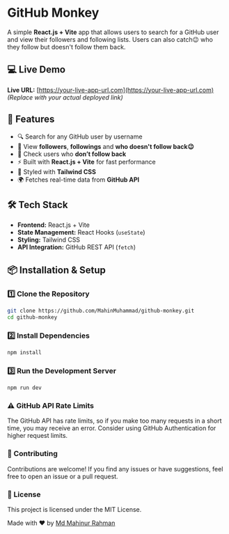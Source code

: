 # GitHub Monkey

A simple **React.js + Vite** app that allows users to search for a GitHub user and view their followers and following lists. Users can also catch😉 who they follow but doesn't follow them back.

## 💻 Live Demo

**Live URL:** [https://your-live-app-url.com](https://your-live-app-url.com)  
*(Replace with your actual deployed link)*

## 🚀 Features

- 🔍 Search for any GitHub user by username
- 📌 View **followers**, **followings** and **who doesn't follow back😉**
- 🔄 Check users who **don’t follow back**
- ⚡ Built with **React.js + Vite** for fast performance
- 🎨 Styled with **Tailwind CSS**
- 🌍 Fetches real-time data from **GitHub API**

## 🛠️ Tech Stack

- **Frontend:** React.js + Vite
- **State Management:** React Hooks (`useState`)
- **Styling:** Tailwind CSS
- **API Integration:** GitHub REST API (`fetch`)

## 📦 Installation & Setup

### 1️⃣ Clone the Repository  
```sh
git clone https://github.com/MahinMuhammad/github-monkey.git
cd github-monkey
```
### 2️⃣ Install Dependencies
```sh
npm install
```
### 3️⃣ Run the Development Server
```sh
npm run dev
```

### ⚠️ GitHub API Rate Limits
The GitHub API has rate limits, so if you make too many requests in a short time, you may receive an error. Consider using GitHub Authentication for higher request limits.

### 🤝 Contributing
Contributions are welcome! If you find any issues or have suggestions, feel free to open an issue or a pull request.

### 📜 License
This project is licensed under the MIT License.

Made with ❤️ by [Md Mahinur Rahman](http://mahinmuhammad.github.io)







